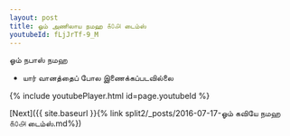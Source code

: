 ```yaml
---
layout: post
title: ஓம் அணிலாய நமஹ ௧௦௮ டைம்ஸ்
youtubeId: fLjJrTf-9_M
---
```

 
 
 ஓம் நபாஸ் நமஹ  
 
 -  யார் வானத்தைப் போல இணைக்கப்படவில்லை 
 
  
 
  
 
 
 
 
 
 


{% include youtubePlayer.html id=page.youtubeId %}
 
[Next]({{ site.baseurl }}{% link  split2/_posts/2016-07-17-ஓம் கவியே நமஹ ௧௦௮ டைம்ஸ்.md%})
 
